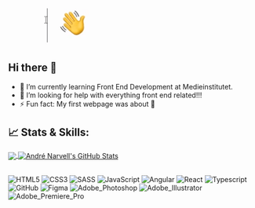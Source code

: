 <img align="center" src="https://github.com/AndreNarvell/AndreNarvell/blob/main/hellogit.gif"/>




## Hi there 👋
- 🌱 I’m currently learning Front End Development at Medieinstitutet.
- 🤔 I’m looking for help with everything front end related!!! 
- ⚡ Fun fact: My first webpage was about :pizza:


## 📈 Stats & Skills:

<a href="https://github.com/AndreNarvell">
  <img align="center" src="https://github-readme-stats.vercel.app/api/top-langs/?username=AndreNarvell&title_color=ffffff&text_color=c9cacc&icon_color=2bbc8a&bg_color=1d1f21&langs_count=4" />
</a>
<a href="https://github.com/AndreNarvell">
  <img align="center" src="https://github-readme-stats.vercel.app/api?username=AndreNarvell&show_icons=true&line_height=33&count_private=true&title_color=ffffff&text_color=c9cacc&icon_color=FF4797&bg_color=1d1f21" alt="André Narvell's GitHub Stats" />
</a>

<br>
<br>

![HTML5](https://img.shields.io/badge/-HTML5-1d1f21?style=for-the-badge&logo=html5&logoColor=E34F26)
![CSS3](https://img.shields.io/badge/-CSS3-1d1f21?style=for-the-badge&logo=css3&logoColor=1572B6)
![SASS](https://img.shields.io/badge/-SASS-1d1f21?style=for-the-badge&logo=sass)
![JavaScript](https://img.shields.io/badge/-JavaScript-1d1f21?style=for-the-badge&logo=javascript)
![Angular](https://img.shields.io/badge/-Angular-1d1f21?style=for-the-badge&logo=angular)
![React](https://img.shields.io/badge/-React-1d1f21?style=for-the-badge&logo=react)
![Typescript](https://img.shields.io/badge/-Typescript-1d1f21?style=for-the-badge&logo=typescript)
![GitHub](https://img.shields.io/badge/-GitHub-1d1f21?style=for-the-badge&logo=github)
![Figma](https://img.shields.io/badge/-Figma-1d1f21?style=for-the-badge&logo=figma)
![Adobe_Photoshop](https://img.shields.io/badge/-Adobe_Photoshop-1d1f21?style=for-the-badge&logo=adobephotoshop)
![Adobe_Illustrator](https://img.shields.io/badge/-Adobe_Illustrator-1d1f21?style=for-the-badge&logo=adobeillustrator)
![Adobe_Premiere_Pro](https://img.shields.io/badge/-Adobe_Premiere_Pro-1d1f21?style=for-the-badge&logo=adobepremierepro)


<!--
**AndreNarvell/AndreNarvell** is a ✨ _special_ ✨ repository because its `README.md` (this file) appears on your GitHub profile.

Here are some ideas to get you started:

- 🔭 I’m currently working on ...
- 🌱 I’m currently learning ...
- 👯 I’m looking to collaborate on ...
- 🤔 I’m looking for help with ...
- 💬 Ask me about ...
- 📫 How to reach me: ...
- 😄 Pronouns: ...
- ⚡ Fun fact: ...
-->
